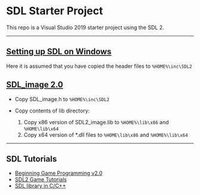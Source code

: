 # SDL Starter Project

This repo is a Visual Studio 2019 starter project using the SDL 2.

---------


## [Setting up SDL on Windows](http://lazyfoo.net/tutorials/SDL/01_hello_SDL/windows/index.php)

Here it is assumed that you have copied the header files to `%HOME%\inc\SDL2`


## [SDL_image 2.0](https://www.libsdl.org/projects/SDL_image/)

- Copy SDL_image.h to `%HOME%\inc\SDL2`

- Copy contents of lib directory:

  1. Copy x86 version of SDL2_image.lib to `%HOME%\lib\x86` and `%HOME\lib\x64`
  2. Copy x64 version of *.dll files to `%HOME\lib\x86` and `%HOME%\lib\x64`


---------


## SDL Tutorials

- [Beginning Game Programming v2.0](http://lazyfoo.net/tutorials/SDL/index.php#Hello%20SDL)
- [SDL2 Game Tutorials](https://www.parallelrealities.co.uk/tutorials/)
- [SDL library in C/C++](https://www.geeksforgeeks.org/sdl-library-in-c-c-with-examples/)


